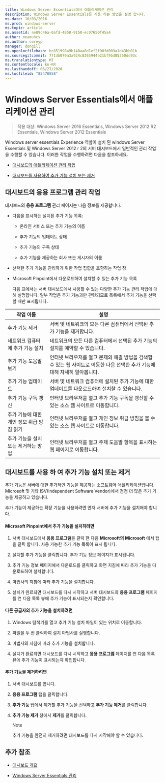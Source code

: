 ```yaml
---
title: Windows Server Essentials에서 애플리케이션 관리
description: Windows Server Essentials를 사용 하는 방법을 설명 합니다.
ms.date: 10/03/2016
ms.prod: windows-server
ms.topic: article
ms.assetid: ae89c46a-0afd-4858-9150-ec97650f45a4
author: nnamuhcs
ms.author: coreyp
manager: dongill
ms.openlocfilehash: bc85199849b140aa8d1ef2f98fd009a1d43bb01b
ms.sourcegitcommit: 771db070a3a924c8265944e21bf9bd85350dd93c
ms.translationtype: MT
ms.contentlocale: ko-KR
ms.lasthandoff: 06/27/2020
ms.locfileid: "85470858"
---
```

# <a name="manage-applications-in-windows-server-essentials"></a>Windows Server Essentials에서 애플리케이션 관리

>적용 대상: Windows Server 2016 Essentials, Windows Server 2012 R2 Essentials, Windows Server 2012 Essentials

 Windows server essentials Experience 역할이 설치 된 windows Server Essentials 및 Windows Server 2012 r 2의 서버 대시보드에서 일반적인 관리 작업을 수행할 수 있습니다. 이러한 작업을 수행하려면 다음을 참조하세요.

-   [대시보드의 애플리케이션 관리 작업](Manage-Applications-in-Windows-Server-Essentials.md#BKMK_1)

-   [대시보드를 사용하여 추가 기능 설치 또는 제거](Manage-Applications-in-Windows-Server-Essentials.md#BKMK_2)

##  <a name="application-management-tasks-in-the-dashboard"></a><a name="BKMK_1"></a>대시보드의 응용 프로그램 관리 작업
 대시보드의 **응용 프로그램** 관리 페이지는 다음 정보를 제공합니다.

- 다음을 표시하는 설치된 추가 기능 목록:

  -   온라인 서비스 또는 추가 기능의 이름

  -   추가 기능의 업데이트 상태

  -   추가 기능의 구독 상태

  -   추가 기능을 제공하는 회사 또는 게시자의 이름

- 선택한 추가 기능을 관리하기 위한 작업 집합을 포함하는 작업 창

- Microsoft Pinpoint에서 다운로드하여 설치할 수 있는 추가 기능 목록

  다음 표에서는 서버 대시보드에서 사용할 수 있는 다양한 추가 기능 관리 작업에 대해 설명합니다. 일부 작업은 추가 기능과만 관련되므로 목록에서 추가 기능을 선택할 때만 표시됩니다.

|작업 이름|설명|
|---------------|-----------------|
|추가 기능 제거|서버 및 네트워크의 모든 다른 컴퓨터에서 선택된 추가 기능을 제거합니다.|
|네트워크 컴퓨터에 추가 기능 설치|네트워크의 모든 다른 컴퓨터에서 선택된 추가 기능의 설치를 예약할 수 있습니다.|
|추가 기능 도움말 보기|인터넷 브라우저를 열고 문제의 해결 방법을 검색할 수 있는 웹 사이트로 이동한 다음 선택한 추가 기능에 대해 자세히 알아봅니다.|
|추가 기능 업데이트|서버 및 네트워크 컴퓨터에 설치된 추가 기능에 대한 업데이트를 다운로드하여 설치할 수 있습니다.|
|추가 기능 구독 갱신|인터넷 브라우저를 열고 추가 기능 구독을 갱신할 수 있는 소스 웹 사이트로 이동합니다.|
|추가 기능에 대한 개인 정보 취급 방침 읽기|인터넷 브라우저를 열고 개인 정보 취급 방침을 볼 수 있는 소스 웹 사이트로 이동합니다.|
|추가 기능을 설치 또는 제거하는 방법|인터넷 브라우저를 열고 주제 도움말 항목을 표시하는 웹 페이지로 이동합니다.|

##  <a name="install-or-remove-add-ins-using-the-dashboard"></a><a name="BKMK_2"></a>대시보드를 사용 하 여 추가 기능 설치 또는 제거
 추가 기능은 서버에 대한 추가적인 기능을 제공하는 소프트웨어 애플리케이션입니다. Microsoft 및 기타 ISV(Independent Software Vendor)에서 점점 더 많은 추가 기능을 제공하고 있습니다.

 추가 기능이 제공하는 확장 기능을 사용하려면 먼저 서버에 추가 기능을 설치해야 합니다.

#### <a name="to-install-an-add-in-from-microsoft-pinpoint"></a>Microsoft Pinpoint에서 추가 기능을 설치하려면

1.  서버 대시보드에서 **응용 프로그램**을 클릭 한 다음 **Microsoft의 Microsoft** 에서 탭을 클릭 합니다.  사용 가능한 추가 기능 목록이 표시 됩니다.

2.  설치할 추가 기능을 클릭합니다. 추가 기능 정보 페이지가 표시됩니다.

3.  추가 기능 정보 페이지에서 다운로드를 클릭하고 화면 지침에 따라 추가 기능을 다운로드하여 설치합니다.

4.  마법사의 지침에 따라 추가 기능을 설치합니다.

5.  설치가 완료되면 대시보드를 다시 시작하고 서버 대시보드의 **응용 프로그램** 페이지를 연 다음 목록 뷰에 추가 기능이 표시되는지 확인합니다.

#### <a name="to-install-an-add-in-from-another-provider"></a>다른 공급자의 추가 기능을 설치하려면

1.  Windows 탐색기를 열고 추가 기능 설치 파일이 있는 위치로 이동합니다.

2.  파일을 두 번 클릭하여 설치 마법사를 실행합니다.

3.  마법사의 지침에 따라 추가 기능을 설치합니다.

4.  설치가 완료되면 대시보드를 다시 시작하고 **응용 프로그램** 페이지를 연 다음 목록 뷰에 추가 기능이 표시되는지 확인합니다.

#### <a name="to-remove-an-add-in"></a>추가 기능을 제거하려면

1.  서버 대시보드를 엽니다.

2.  **응용 프로그램** 탭을 클릭합니다.

3.  **추가 기능** 탭에서 제거할 추가 기능을 선택하고 **추가 기능 제거**를 클릭합니다.

4.  **추가 기능 제거** 창에서 **제거**를 클릭합니다.

    > [!NOTE]
    >  추가 기능을 완전히 제거하려면 대시보드를 다시 시작해야 할 수 있습니다.

## <a name="additional-references"></a>추가 참조

-   [대시보드 개요](Overview-of-the-Dashboard-in-Windows-Server-Essentials.md)

-   [Windows Server Essentials 관리](Manage-Windows-Server-Essentials.md)
